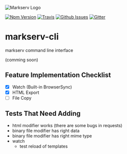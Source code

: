 ![Markserv Logo](https://markserv.space/img/markserv-logo.png)

[![Npm Version](https://img.shields.io/npm/v/markserv-cli.svg)](https://www.npmjs.com/package/markserv-cli)
[![Travis](https://img.shields.io/travis/markserv/markserv-cli.svg)](https://travis-ci.org/markserv/markserv-cli)
[![Github Issues](https://img.shields.io/github/issues/markserv/markserv-cli.svg)](https://github.com/F1LT3R/markserv-cli/issues)
[![Gitter](https://img.shields.io/gitter/room/nwjs/markserv-cli.svg)](https://gitter.im/markserv)

# markserv-cli

markserv command line interface

(comming soon)

## Feature Implementation Checklist

- [x] Watch (Built-in BrowserSync)
- [X] HTML Export
- [ ] File Copy

## Tests That Need Adding

- html modifier works (there are some bugs in requests)
- binary file modifier has right data
- binary file modifier has right mime type
- watch
	- test reload of templates

<!--markserv|markdown|doc/examples/includes/markdown-in-markdown/something.md-->